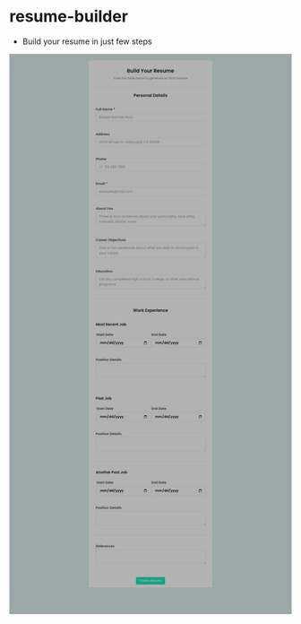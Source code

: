 # resume-builder

- Build your resume in just few steps

![resume-builder](./assets/screenshot2.png)